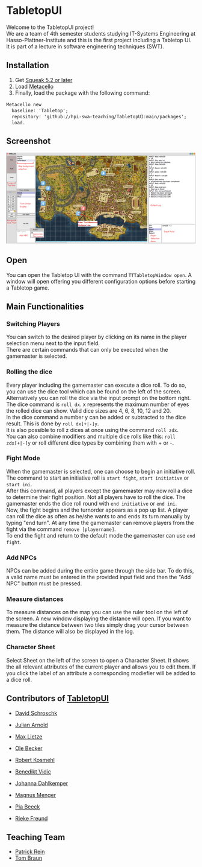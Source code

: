 # TabletopUI
Welcome to the TabletopUI project!  
We are a team of 4th semester students studying IT-Systems Engineering at Hasso-Plattner-Institute and this is the first project including a Tabletop UI. It is part of a lecture in software engineering techniques (SWT).

## Installation
1. Get [Squeak 5.2 or later](http://www.squeak.org)
2. Load [Metacello](https://github.com/metacello/metacello)
3. Finally, load the package with the following command:

```
Metacello new
  baseline: 'Tabletop';
  repository: 'github://hpi-swa-teaching/TabletopUI:main/packages';
  load.
```
## Screenshot
![](documentation/tabletopScreenshot.png)

## Open
You can open the Tabletop UI with the command `TTTabletopWindow open`. A window will open offering you different configuration options before starting a Tabletop game.

## Main Functionalities
### Switching Players
You can switch to the desired player by clicking on its name in the player selection menu next to the input field.  
There are certain commands that can only be executed when the gamemaster is selected.

### Rolling the dice
Every player including the gamemaster can execute a dice roll.
To do so, you can use the dice tool which can be found on the left of the screen.
Alternatively you can roll the dice via the input prompt on the bottom right.
The dice command is ```roll dx```. x represents the maximum number of eyes the rolled dice can show. Valid dice sizes are 4, 6, 8, 10, 12 and 20.  
In the dice command a number y can be added or subtracted to the dice result. This is done by ```roll dx[+|-]y```.  
It is also possible to roll z dices at once using the command ```roll zdx```.  
You can also combine modifiers and multiple dice rolls like this: ```roll zdx[+|-]y``` or roll different dice types by combining them with + or -.

### Fight Mode
When the gamemaster is selected, one can choose to begin an initiative roll. The command to start an initiative roll is ```start fight```, ```start initiative``` or ```start ini```.  
After this command, all players except the gamemaster may now roll a dice to determine their fight position. Not all players have to roll the dice. The gamemaster ends the dice roll round with ``end initiative`` or ``end ini``.  
Now, the fight begins and the turnorder appears as a pop up list. 
A player can roll the dice as often as he/she wants to and ends its turn manually by typing "end turn".
At any time the gamemaster can remove players from the fight via the command ```remove [playername]```.  
To end the fight and return to the default mode the gamemaster can use ```end fight```.

### Add NPCs
NPCs can be added during the entire game through the side bar. To do this, a valid name must be entered in the provided input field and then the "Add NPC" button must be pressed.

### Measure distances
To measure distances on the map you can use the ruler tool on the left of the screen.
A new window displaying the distance will open.
If you want to measure the distance between two tiles simply drag your cursor between them.
The distance will also be displayed in the log.

### Character Sheet
Select Sheet on the left of the screen to open a Character Sheet.
It shows the all relevant attributes of the current player and allows you to edit them.
If you click the label of an attribute a corresponding modiefier will be added to a dice roll.

## Contributors of [TabletopUI](https://github.com/hpi-swa-teaching/TabletopUI)
- [David Schroschk](https://github.com/DavidSchroschk)
- [Julian Arnold](https://github.com/julianaarnold)
- [Max Lietze](https://github.com/Lietze)
- [Ole Becker](https://github.com/ole1711)
- [Robert Kosmehl](https://github.com/Pungitius)

- [Benedikt Vidic](https://github.com/BenediktV)
- [Johanna Dahlkemper]( https://github.com/joh-dah)
- [Magnus Menger](https://github.com/cambryx)
- [Pia Beeck](https://github.com/piabeeck)
- [Rieke Freund](https://github.com/rfrx)

## Teaching Team
- [Patrick Rein](https://github.com/codeZeilen)
- [Tom Braun](https://github.com/BraunTom)
